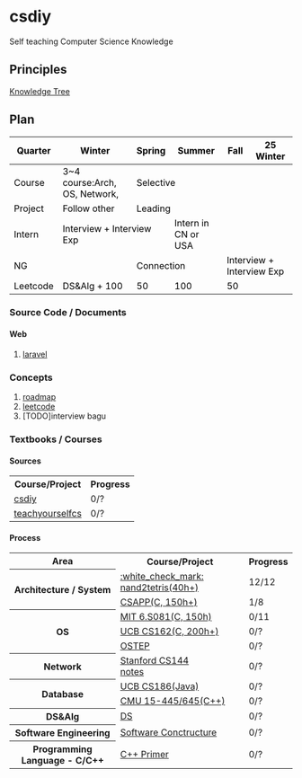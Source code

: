 # csdiy
Self teaching Computer Science Knowledge

## Principles
[Knowledge Tree](Knowledge_Tree.md)

## Plan
<table class="tg">
<thead>
  <tr>
    <th class="tg-xogg"><span style="color:#000">Quarter</span></th>
    <th class="tg-xogg"><span style="color:#000">Winter</span></th>
    <th class="tg-xogg"><span style="color:#000">Spring</span></th>
    <th class="tg-xogg"><span style="color:#000">Summer</span></th>
    <th class="tg-xogg"><span style="color:#000">Fall</span></th>
    <th class="tg-xogg"><span style="color:#000">25 Winter</span></th>
  </tr>
</thead>
<tbody>
  <tr>
    <td class="tg-jaco"><span style="color:#000">Course</span></td>
    <td class="tg-lboi"><span style="color:#000">3~4 course:Arch, OS, Network,</span> </td>
    <td class="tg-lboi" colspan="2"><span style="color:#000">Selective</span></td>
    <td class="tg-lboi"></td>
    <td class="tg-cly1"></td>
  </tr>
  <tr>
    <td class="tg-jaco"><span style="color:#000">Project</span></td>
    <td class="tg-lboi"><span style="color:#000">Follow other</span></td>
    <td class="tg-lboi" colspan="4"><span style="color:#000">Leading</span></td>
  </tr>
  <tr>
    <td class="tg-jaco"><span style="color:#000">Intern</span></td>
    <td class="tg-lboi" colspan="2"><span style="color:#000">Interview + Interview Exp</span></td>
    <td class="tg-lboi"><span style="color:#000">Intern in CN or USA</span></td>
    <td class="tg-lboi"></td>
    <td class="tg-cly1"></td>
  </tr>
  <tr>
    <td class="tg-y93n"><span style="color:#000">NG</span></td>
    <td class="tg-cly1"></td>
    <td class="tg-cly1" colspan="2"><span style="color:#000">Connection</span></td>
    <td class="tg-cly1" colspan="2"><span style="color:#000">Interview + Interview Exp</span></td>
  </tr>
  <tr>
    <td class="tg-y93n"><span style="color:#000">Leetcode</span></td>
    <td class="tg-mwxe"><span style="color:#000">DS&Alg + 100</span></td>
    <td class="tg-mwxe"><span style="color:#000">50</span></td>
    <td class="tg-mwxe"><span style="color:#000">100</span></td>
    <td class="tg-mwxe"><span style="color:#000">50</span></td>
    <td class="tg-cly1"></td>
  </tr>
</tbody>
</table>

### Source Code / Documents
#### Web 
1. [laravel](https://laravel.com/docs/10.x)


### Concepts
1. [roadmap](https://roadmap.sh)
2. [leetcode](https://leetcode.com)
3. [TODO]interview bagu

### Textbooks / Courses
<h4>Sources</h4>
<table>
  <tr>
    <th>Course/Project</th>
    <th>Progress</th>
  </tr>
  <tr>
    <td><a href="https://csdiy.wiki">csdiy</a></td>
    <td>0/?</td>
  </tr>
  <tr>
    <td><a href="https://teachyourselfcs.com">teachyourselfcs</a></td>
    <td>0/?</td>
  </tr>
</table>

<h4>Process</h4>
<table>
<tr>
    <th>Area</th>
    <th>Course/Project</th>
    <th>Progress</th>
</tr>
<tr>
    <th rowspan="2">Architecture / System</th>
    <td><a href="https://www.nand2tetris.org">:white_check_mark: nand2tetris(40h+)</a></td>
    <td>12/12</td>
</tr>
<tr>
    <td><a href="https://csapp.cs.cmu.edu/3e/home.html">CSAPP(C, 150h+)</a></td>
    <td>1/8</td>
</tr>

<tr>
    <th rowspan="3">OS</th>
    <td><a href="https://pdos.csail.mit.edu/6.828/2021/schedule.html">MIT 6.S081(C, 150h)</a></td>
    <td>0/11</td>
</tr>
<tr>
    <td><a href="https://cs162.org">UCB CS162(C, 200h+)</a></td>
    <td>0/?</td>
</tr>
<tr>
    <td><a href="https://pages.cs.wisc.edu/~remzi/OSTEP/">OSTEP</a></td>
    <td>0/?</td>
</tr>

<tr>
    <th rowspan="1">Network</th>
    <td><a href="https://cs144.github.io">Stanford CS144</a><br /><a href="https://kiprey.github.io/2021/11/cs144-lab0/">notes</a></td>
    <td>0/?</td>
</tr>

<tr>
    <th rowspan="2">Database</th>
	<td><a href="https://cs186berkeley.net">UCB CS186(Java)</a></td>
    <td>0/?</td>
</tr>
<tr>
    <td><a href="https://15445.courses.cs.cmu.edu/fall2020/">CMU 15-445/645(C++)</a></td>
	<td>0/?</td>
<tr>
    <th rowspan="1">DS&Alg</th>
    <td><a href="https://sp23.datastructur.es">DS</a></td>
    <td>0/?</td>
</tr>
<tr>
    <th rowspan="1">Software Engineering</th>
    <td><a href="https://web.mit.edu/6.031/www/sp23/">Software Conctructure</a></td>
    <td>0/?</td>
</tr>
<tr>
    <th rowspan="1">Programming Language - C/C++</th>
    <td><a href="https://www.oreilly.com/library/view/c-primer-fifth/9780133053043/">C++ Primer</a></td>
    <td>0/?</td>
</tr>
</table>
